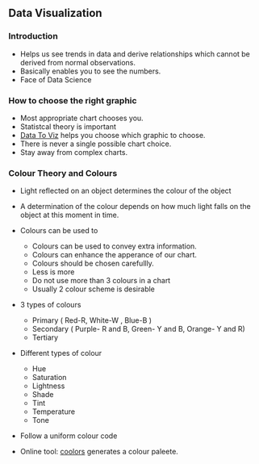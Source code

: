 ## Data Visualization 

### Introduction
- Helps us see trends in data and derive relationships which cannot be derived from normal observations.
- Basically enables you to see the numbers. 
- Face of Data Science 

### How to choose the right graphic 
- Most appropriate chart chooses you. 
- Statistcal theory is important 
- [Data To Viz](https://www.data-to-viz.com/) helps you choose which graphic to choose. 
- There is never a single possible chart choice. 
- Stay away from complex charts.

### Colour Theory and Colours 
- Light reflected on an object determines the colour of the object 
- A determination of the colour depends on how much light falls on the object at this moment in time.
- Colours can be used to 
	- Colours can be used to convey extra information.
	- Colours can enhance the apperance of our chart. 
	- Colours should be chosen carefullly.
	- Less is more 
	- Do not use more than 3 colours in a chart 
	- Usually 2 colour scheme is desirable

- 3 types of colours 
	- Primary ( Red-R,  White-W ,  Blue-B )
	- Secondary ( Purple- R and B,  Green- Y and B,  Orange- Y and R)
	- Tertiary 

- Different types of colour 
  - Hue 
  - Saturation 
  - Lightness 
  - Shade 
  - Tint
  - Temperature
  - Tone 

- Follow a uniform colour code 
- Online tool: [coolors](https://coolors.co/) generates a colour paleete.
  
  




